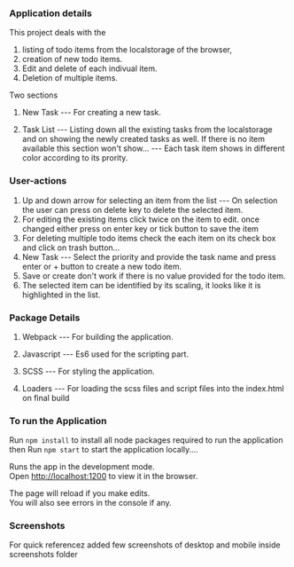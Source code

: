 
### Application details
This project deals with the 
1) listing of todo items from the localstorage of the browser, 
2) creation of new todo items.
3) Edit and delete of each indivual item.
4) Deletion of multiple items.

Two sections
1) New Task --- For creating a new task.

2) Task List --- Listing down all the existing tasks from the localstorage and on showing the newly created tasks as well. If there is no item available this section won't show...
    --- Each task item shows in different color according to its prority.

### User-actions
1) Up and down arrow for selecting an item from the list
    --- On selection the user can press on delete key to delete the selected item.
2) For editing the existing items click twice on the item to edit. once changed either press on enter key or tick button to save the item
3) For deleting multiple todo items check the each item on its check box and click on trash button...
4) New Task --- Select the priority and provide the task name and press enter or + button to create a new todo item.
5) Save or create don't work if there is no value provided for the todo item.
6) The selected item can be identified by its scaling, it looks like it is highlighted in the list.

### Package Details
1) Webpack   --- For building the application.

2) Javascript --- Es6 used for the scripting part.

3) SCSS --- For styling the application.

4) Loaders --- For loading the scss files and script files into the index.html on final build

###  To run the Application

Run `npm install` to install all node packages required to run the application
then
Run `npm start` to start the application locally....

Runs the app in the development mode.<br />
Open [http://localhost:1200](http://localhost:1200) to view it in the browser.

The page will reload if you make edits.<br />
You will also see errors in the console if any.

### Screenshots
For quick referencez added few screenshots of desktop and mobile inside screenshots folder
